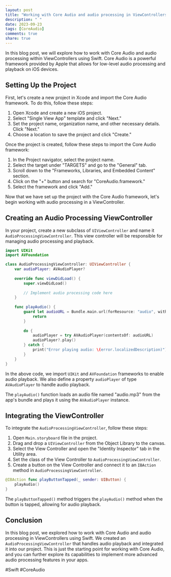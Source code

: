 ```yaml
---
layout: post
title: "Working with Core Audio and audio processing in ViewControllers in Swift"
description: " "
date: 2023-09-23
tags: [CoreAudio]
comments: true
share: true
---
```


In this blog post, we will explore how to work with Core Audio and audio processing within ViewControllers using Swift. Core Audio is a powerful framework provided by Apple that allows for low-level audio processing and playback on iOS devices.

## Setting Up the Project

First, let's create a new project in Xcode and import the Core Audio framework. To do this, follow these steps:

1. Open Xcode and create a new iOS project.
2. Select "Single View App" template and click "Next."
3. Set the project name, organization name, and other necessary details. Click "Next."
4. Choose a location to save the project and click "Create."

Once the project is created, follow these steps to import the Core Audio framework:

1. In the Project navigator, select the project name.
2. Select the target under "TARGETS" and go to the "General" tab.
3. Scroll down to the "Frameworks, Libraries, and Embedded Content" section.
4. Click on the "+" button and search for "CoreAudio.framework."
5. Select the framework and click "Add."

Now that we have set up the project with the Core Audio framework, let's begin working with audio processing in a ViewController.

## Creating an Audio Processing ViewController

In your project, create a new subclass of `UIViewController` and name it `AudioProcessingViewController`. This view controller will be responsible for managing audio processing and playback.

```swift
import UIKit
import AVFoundation

class AudioProcessingViewController: UIViewController {
    var audioPlayer: AVAudioPlayer?
    
    override func viewDidLoad() {
        super.viewDidLoad()
        
        // Implement audio processing code here
    }
    
    func playAudio() {
        guard let audioURL = Bundle.main.url(forResource: "audio", withExtension: "mp3") else {
            return
        }
        
        do {
            audioPlayer = try AVAudioPlayer(contentsOf: audioURL)
            audioPlayer?.play()
        } catch {
            print("Error playing audio: \(error.localizedDescription)")
        }
    }
}
```

In the above code, we import `UIKit` and `AVFoundation` frameworks to enable audio playback. We also define a property `audioPlayer` of type `AVAudioPlayer` to handle audio playback.

The `playAudio()` function loads an audio file named "audio.mp3" from the app's bundle and plays it using the `AVAudioPlayer` instance.

## Integrating the ViewController

To integrate the `AudioProcessingViewController`, follow these steps:

1. Open `Main.storyboard` file in the project.
2. Drag and drop a `UIViewController` from the Object Library to the canvas.
3. Select the View Controller and open the "Identity Inspector" tab in the Utility area.
4. Set the class of the View Controller to `AudioProcessingViewController`.
5. Create a button on the View Controller and connect it to an `IBAction` method in `AudioProcessingViewController`.

```swift
@IBAction func playButtonTapped(_ sender: UIButton) {
    playAudio()
}
```

The `playButtonTapped()` method triggers the `playAudio()` method when the button is tapped, allowing for audio playback.

## Conclusion

In this blog post, we explored how to work with Core Audio and audio processing in ViewControllers using Swift. We created an `AudioProcessingViewController` that handles audio playback and integrated it into our project. This is just the starting point for working with Core Audio, and you can further explore its capabilities to implement more advanced audio processing features in your apps.

#Swift #CoreAudio
